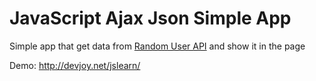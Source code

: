 # JavaScript Ajax Json Simple App
Simple app that get data from [Random User API](https://randomuser.me) and show it in the page

Demo: http://devjoy.net/jslearn/
